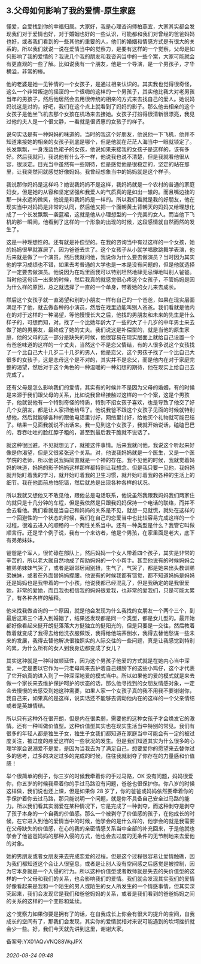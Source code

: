 ## 3.父母如何影响了我的爱情-原生家庭
懂爱，会爱找到你的幸福归属。大家好，我是心理咨询师柏燕宜，大家其实都会发现我们对于爱情也好，对于婚姻也好的一些认识，可能都和我们对曾经的爸爸妈妈也好，或者我们看到的一些其他的重要的人，他们的婚姻和情感方式是有很大的关系的。所以我们就说一说在爱情当中的觉察力，是要有这样的一个觉察，父母是如何影响了我的爱情的？我说几个我的朋友和我咨询当中的一些个案，大家可能就会有更直观的一些了解。比如说我有一个朋友，他是一个导演，是一个男孩子，才华横溢，非常的棒。 


他的老婆是她一见钟情的一个女孩子，是通过相亲认识的。其实我也觉得很奇怪，这么一个非常叛逆的摇滚的一个很嗨的这样的一个男孩子，其实他比我大对老男孩当年的男孩子，然后他居然会去用很传统的相亲的方式来去找自己的爱人。她说妈妈说这是对的，好吧，我们在这个点上就看到了妈妈的影子。那么他去相亲的这个女孩子是他坐飞机去那个女孩在机场来去接她。女孩子打扮得很清新很漂亮，我见过他的夫人是一个很文静，一看就是很贤惠的女孩子的样子。 


说句实话是有一种妈妈的味道的。当时的我这个好朋友，他说他一下飞机，他并不知道来接她的相亲的女孩子到底是哪个，但是他就在茫茫人海当中一眼就锁定了。长发飘飘，一身浅蓝色裙子的女孩，他说如果来接我的女孩子是这样的，该有多好。然后我就问，我说他有什么不一样，他说我也说不清楚，但是我就看他很从容，很淡定。目光当中虽然有一些期待，但是感觉他是很稳定的，坚定的站在那里，让我突然间就感觉好像妈妈。我曾经想象当中的妈妈就是这个样子。 


我说那你妈妈是这样吗？她说我妈妈不是这样，我妈妈就是一个农村的普通的家庭妇女，但是她的从容和坚定坚强和我爱人的气质真的是如出一辙的。而且嘴边挂的那一抹永远的微笑，他说是和我妈妈是一样的。所以我们看就是我的好朋友，他在现实当中对妈妈是非常的认同，然后他又把一个面朝黄土背朝天的妈妈又给理想化成了一个长发飘飘一袭蓝裙，这就是他从小理想型的一个完美的女人。而当他下飞机的那一瞬间，他看到了这样的一个形象的出现的时候，这段感情就自然而然的发生了。 


这是一种理想性的。还有就是补偿型的。在我的咨询当中有过这样的一个女孩，她的妈妈很早就寡居了，因为爸爸去世了。这个女孩子从小就学唱歌跳舞学表演，他后来就是做了一个演员，然后我就问他，我说你为什么要去做演员？当时因为其实他的学习成绩也不错，如果去考普通的大学也是一本是没有问题的，但是他就选择了一定要去做演员。他说因为在戏里面我可以特别坦然地肆无忌惮地叫别人爸爸。当时他这句话一出来的时候，然后我真的就感觉很心疼这个女孩子，不管妈妈是因为什么样的原因，总之就选择了一直的一个单身，带着她的女儿来去成长。 


然后这个女孩子就一直渴望和别的小朋友一样有自己的一个爸爸，如果在现实层面满足不了他，就去做各种的小演员，然后在戏里边能叫别人爸爸。我们看就是他内在的对于这样的一种渴望，等他慢慢长大之后，他找的男朋友和未来的先生是什么样子的，可想而知，对。找了一个比她年龄大了一些的大了十几岁的中年男士来去做了她的男朋友，最终成了她的丈夫。我们说这是补偿型的，就是当他的原生家庭，他的父母的这一部分是缺失的时候，他很容易在现实层面上就给自己设置一个有爸爸味道的这样的一个丈夫，当然这个不是恋父情结，有的人很多说这个女孩找了一个比自己大十几岁二十几岁的男人，他是恋父，这个男孩子找了一个比自己大很多的女孩子，这是恋母这个是不对的，其实并不是恋父，而是他内在对于家庭完整的渴望，然后对于这个角色的一种温暖的一种幻想的期待，他在现实上给自己去完成了。 


还有父母是怎么影响我们的爱情，其实有的时候并不是因为父母的婚姻，有的时候是来源于我们跟父母的关系，比如说我曾经接触过这样的一个个案，这是个男孩子，他就说他有一个特别奇怪的特质，特别不招女孩子喜欢，也是导致了他交了好几个女朋友，都是让人家把他给甩了。他说我爸不跟这个女孩子见面的时候就特别想他，然后就能够各种的跟他电话里讨好，网络里讨好，给他买个礼物就可能巴结了。结果一见面我就说不出话来。我一见到这个女孩子，我就开始说话，磕磕巴巴的，吞吞吐吐的脸红脖子粗的，甚至到最后我干脆就不说话了。 


就这种很回避。不见就想见了，就接这件事情。后来我就问他，我说这个听起来好像是你渴望，但是又很紧张这个关系。对，他说我妈妈就是一个医生，又是一个医学院的老师，所以他说我妈简直就是一个神的存在。我不见他的时候，我就觉着妈妈的味道，妈妈的影子妈妈这样那样都特别让我想念。但是我只要一见他，我妈妈就开始盯着我的学习，就开始盯着我的卫生习惯，就开始盯着我的各种的生活上的细节。我在他面前总怕犯错，然后就总是出现各种各样的状况。 


所以我就又想他又不敢见他，跟他总是电话联系，他说虽然我跟我妈妈我们两家住的就只是十几分钟的车程，但是我依然是只跟我妈妈保持一个电话的联络，而并不会去看他。我们看就是当自己和妈妈的关系是不见，就想一见就慌，就处在这样的一个回避性的一个状态的时候，我们在自己的恋爱当中也比较容易完成这样的一个过程，很难去进入的顺畅的一个两性关系当中。还有一种类型是什么？我管它叫做顺言行。还是举个例子说，我有一个来访者，他是个男孩，在家里面是老大，底下有弟弟妹妹。 


爸爸是个军人，很忙碌在部队上，然后妈妈一个女人带着四个孩子，其实是非常的辛苦的，所以老大就自然地成了帮助妈妈的一个小帮手。甚至他说有的时候妈妈会被弟弟妹妹气哭了，或者是跟邻居闹别扭，生气了，气哭了，都是她来出头教训弟弟妹妹，或者在外面替妈妈撑腰。他说有的时候我都有错觉，都不知道妈妈是妈妈还是妈妈也是我带着的一个小孩，他说我都已经混乱了，但是我确定的是我很爱她，非常的爱她，而且我也相信我的妈妈很爱我，也非常的爱我们，只是可能太累了，有各种各样的解释。 


他来找我做咨询的一个原因，就是他会发现为什么我找的女朋友一个两个三个，到最后这第三个进入到婚姻了，结果还发现都是同一个类型，都是女儿型的。最开始都好像看起来挺开朗挺落落大方挺独立的挺阳光的，但是只要是一交往，然后教着教着就变成了我得去给他洗衣服做饭，我得给他端茶倒水，我得去替他愁谋一些未来的发展，我得去替他解决很独照实的人际交往的一些问题，真是让我感觉到特别的累，为什么所有的女人到我身边都变成了女儿？ 


其实这种就是一种叫做顺延性，因为这个男孩子他爱的方式就是在她内心当中深爱，一定是要以它作为一只老母鸡来去护着自己翅膀下的这些小鸡仔，这个才代表了它开始真的进入到了一种深深地爱的模式当中。所以如果他的爱的模式就是来去做一个家长来去维护保护呵护的状态的话，那么他寻找到的女朋友情感对象，一定会去慢慢的去感受到她这种需要，如果人家一个女孩子真的我不用我不要谢谢你，我自己来，如果真的是这样，说实话还不能够去调动他内在的这样的一个父亲情结或者是英雄情结。 


所以只有这种外在很开朗，但是内在很柔弱，需要他的这种女孩子才会焕发它的激情。还有一种叫做价值型。这种价值型其实也在现实生活当中特别的常见。我们有很多的年轻人都是独生子女，独生子女我们都知道在家庭当中可能会有一定的被过度关注，被过度的疼爱这样的一些状况的发生。但是我们知道其实为什么很多的心理学家会说溺爱不是爱，是因为当我去为了满足自己，想要爱你的愿望来去替你过多的思考，过多的决定过多的完成的时候，往往我就剥夺了你存在的力量感和价值感！ 


举个很简单的例子，你三岁的时候我牵着你的手过马路，OK 没有问题，妈妈很爱你，你五岁的时候我牵着你的手过马路没有问题，爸爸也很保护你。你八岁的时候这样做，我们说也还上课，但是如果你 28 岁了，你的爸爸或妈妈依然要牵着你的手保护着你去过马路，那只能说明一个问题，就是你不具备自己安全过马路的能力。所以我们看其实溺爱在某种情况下，它是完成了一种剥夺，而这种剥夺是剥夺了孩子本身的一个自我的价值感。那么一个被剥夺了价值感的孩子，在他成长的时候，在它进入到他的爱情当中的时候，他学会的是什么样的，他学会的就是我需要在父母缺失的价值感，在心的我的亲密情感关系当中全部的补充回来，于是他就也学会了他爸爸妈妈的那种入侵的方式，他也会去过度的无条件的无节制地来去爱他的对象。 


她的男朋友或者女朋友来去完成恋爱的过程。但是这个过程很容易让爱情触礁，因为我们都知道这个会让人很窒息，或者是让别人没有空间感之后感觉是被控制，因为它本身就是一个入侵的行为。所以这种价值型或者教师就是失去的失价值型的这样的一个父母和我们的关系，也会影响我们的爱情。我们就会发现其实我们的爱情好像看起来是我和一个陌生的男人或陌生的女人所发生的一个情感事情，但其实深究起来，我们会发现它是我们和爸爸妈妈的关系，或者是我们看到的爸爸妈妈之间的关系的这样的一个变形和延续。 


这个觉察力如果你要是拥有了的话，在自我成长上你会有很大的提升的空间，自我成长的空间有了，那我们会发现，其实你的爱情就相对来说可能遇到的坎坷挫折就会少一些。好，我们今天就先讲到这里，谢谢大家。 


备案号:YX01AQvVNQ88WqJPX


###### 2020-09-24 09:48
